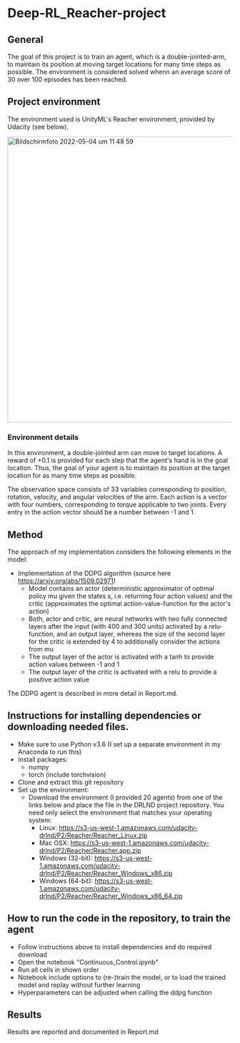 # Deep-RL_Reacher-project

## General 
The goal of this project is to train an agent, which is a double-jointed-arm, to maintain its position at moving target locations for many time steps as possible. The environment is considered solved whenn an average score of 30 over 100 episodes has been reached.

## Project environment
The environment used is UnityML's Reacher environment, provided by Udacity (see below).

<img width="640" alt="Bildschirmfoto 2022-05-04 um 11 48 59" src="https://user-images.githubusercontent.com/23191357/166659675-494d76ad-5d03-470d-bdbb-0efb5cfef996.png">


### Environment details
In this environment, a double-jointed arm can move to target locations. A reward of +0.1 is provided for each step that the agent's hand is in the goal location. Thus, the goal of your agent is to maintain its position at the target location for as many time steps as possible.

The observation space consists of 33 variables corresponding to position, rotation, velocity, and angular velocities of the arm. Each action is a vector with four numbers, corresponding to torque applicable to two joints. Every entry in the action vector should be a number between -1 and 1.

## Method

The approach of my implementation considers the following elements in the model:
- Implementation of the DDPG algorithm (source here https://arxiv.org/abs/1509.02971)
  - Model contains an actor (deterministic approximator of optimal policy mu given the states s, i.e. returning four action values) and the critic (approximates the optimal action-value-function for the actor's action)
  - Both, actor and critic, are neural networks with two fully connected layers after the input (with 400 and 300 units) activated by a relu-function, and an output layer, whereas the size of the second layer for the critic is extended by 4 to additionally consider the actions from mu
  - The output layer of the actor is activated with a tanh to provide action values between -1 and 1
  - The output layer of the critic is activated with a relu to provide a positive action value

The DDPG agent is described in more detail in Report.md.

## 	Instructions for installing dependencies or downloading needed files.
- Make sure to use Python v3.6 (I set up a separate environment in my Anaconda to run this)
- Install packages:
  - numpy
  - torch (include torchvision)
- Clone and extract this git repository
- Set up the environment:
  - Download the environment (I provided 20 agents) from one of the links below and place the file in the DRLND project repository. You need only select the environment that matches your operating system:
    - Linux: https://s3-us-west-1.amazonaws.com/udacity-drlnd/P2/Reacher/Reacher_Linux.zip
    - Mac OSX: https://s3-us-west-1.amazonaws.com/udacity-drlnd/P2/Reacher/Reacher.app.zip
    - Windows (32-bit): https://s3-us-west-1.amazonaws.com/udacity-drlnd/P2/Reacher/Reacher_Windows_x86.zip
    - Windows (64-bit): https://s3-us-west-1.amazonaws.com/udacity-drlnd/P2/Reacher/Reacher_Windows_x86_64.zip

## 	How to run the code in the repository, to train the agent
- Follow instructions above to install dependencies and do required download
- Open the notebook "Continuous_Control.ipynb"
- Run all cells in shown order
- Notebook include options to (re-)train the model, or to load the trained model and replay without further learning
- Hyperparameters can be adjusted when calling the ddpg function

## Results
Results are reported and documented in Report.md
